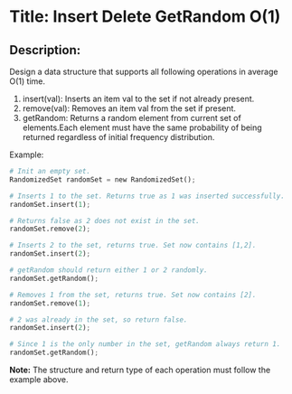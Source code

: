 # Title: Insert Delete GetRandom O(1)

## Description:
Design a data structure that supports all following operations in average O(1) time.

1. insert(val): Inserts an item val to the set if not already present.
2. remove(val): Removes an item val from the set if present.
3. getRandom: Returns a random element from current set of elements.Each element must have the same probability of being returned regardless of initial frequency distribution.

Example:
```python
# Init an empty set.
RandomizedSet randomSet = new RandomizedSet();

# Inserts 1 to the set. Returns true as 1 was inserted successfully.
randomSet.insert(1);

# Returns false as 2 does not exist in the set.
randomSet.remove(2);

# Inserts 2 to the set, returns true. Set now contains [1,2].
randomSet.insert(2);

# getRandom should return either 1 or 2 randomly.
randomSet.getRandom();

# Removes 1 from the set, returns true. Set now contains [2].
randomSet.remove(1);

# 2 was already in the set, so return false.
randomSet.insert(2);

# Since 1 is the only number in the set, getRandom always return 1.
randomSet.getRandom();
```

**Note:** The structure and return type of each operation must follow the example above.